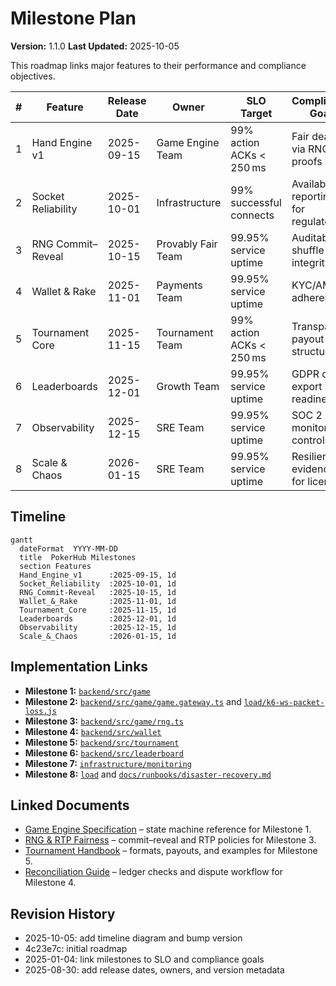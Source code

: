 # Milestone Plan

**Version:** 1.1.0
**Last Updated:** 2025-10-05

This roadmap links major features to their performance and compliance objectives.

| # | Feature | Release Date | Owner | SLO Target | Compliance Goal |
|---|---------|--------------|-------|------------|----------------|
| 1 | Hand Engine v1 | 2025-09-15 | Game Engine Team | 99% action ACKs < 250 ms | Fair dealing via RNG proofs |
| 2 | Socket Reliability | 2025-10-01 | Infrastructure | 99% successful connects | Availability reporting for regulators |
| 3 | RNG Commit–Reveal | 2025-10-15 | Provably Fair Team | 99.95% service uptime | Auditable shuffle integrity |
| 4 | Wallet & Rake | 2025-11-01 | Payments Team | 99.95% service uptime | KYC/AML adherence |
| 5 | Tournament Core | 2025-11-15 | Tournament Team | 99% action ACKs < 250 ms | Transparent payout structures |
| 6 | Leaderboards | 2025-12-01 | Growth Team | 99.95% service uptime | GDPR data export readiness |
| 7 | Observability | 2025-12-15 | SRE Team | 99.95% service uptime | SOC 2 monitoring controls |
| 8 | Scale & Chaos | 2026-01-15 | SRE Team | 99.95% service uptime | Resilience evidence for licensing |

## Timeline
```mermaid
gantt
  dateFormat  YYYY-MM-DD
  title  PokerHub Milestones
  section Features
  Hand_Engine_v1      :2025-09-15, 1d
  Socket_Reliability  :2025-10-01, 1d
  RNG_Commit-Reveal   :2025-10-15, 1d
  Wallet_&_Rake       :2025-11-01, 1d
  Tournament_Core     :2025-11-15, 1d
  Leaderboards        :2025-12-01, 1d
  Observability       :2025-12-15, 1d
  Scale_&_Chaos       :2026-01-15, 1d
```

## Implementation Links
- **Milestone 1:** [`backend/src/game`](../backend/src/game)
- **Milestone 2:** [`backend/src/game/game.gateway.ts`](../backend/src/game/game.gateway.ts) and [`load/k6-ws-packet-loss.js`](../load/k6-ws-packet-loss.js)
- **Milestone 3:** [`backend/src/game/rng.ts`](../backend/src/game/rng.ts)
- **Milestone 4:** [`backend/src/wallet`](../backend/src/wallet)
- **Milestone 5:** [`backend/src/tournament`](../backend/src/tournament)
- **Milestone 6:** [`backend/src/leaderboard`](../backend/src/leaderboard)
- **Milestone 7:** [`infrastructure/monitoring`](../infrastructure/monitoring)
- **Milestone 8:** [`load`](../load) and [`docs/runbooks/disaster-recovery.md`](./runbooks/disaster-recovery.md)

## Linked Documents
- [Game Engine Specification](./game-engine-spec.md) – state machine reference for Milestone 1.
- [RNG & RTP Fairness](./rng-fairness.md) – commit–reveal and RTP policies for Milestone 3.
- [Tournament Handbook](./handbook/tournament-handbook.md) – formats, payouts, and examples for Milestone 5.
- [Reconciliation Guide](./handbook/reconciliation-guide.md) – ledger checks and dispute workflow for Milestone 4.

## Revision History
- 2025-10-05: add timeline diagram and bump version
- 4c23e7c: initial roadmap
- 2025-01-04: link milestones to SLO and compliance goals
- 2025-08-30: add release dates, owners, and version metadata
